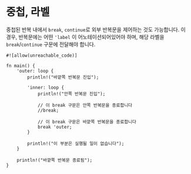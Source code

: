 # 중첩, 라벨

중첩된 반복 내에서 `break`, `continue`로 외부 반복문을 제어하는 것도 가능합니다.
이 경우, 반복문에는 어떤 `'label` 이 어노테이션되어있어야 하며,
해당 라벨을  `break`/`continue` 구문에 전달해야 합니다.

```rust,editable
#![allow(unreachable_code)]

fn main() {
    'outer: loop {
        println!("바깥쪽 반복문 진입");

        'inner: loop {
            println!("안쪽 반복문 진입");

            // 이 break 구문은 안쪽 반복문을 종료합니다
            //break;

            // 이 break 구문은 바깥쪽 반복문을 종료합니다
            break 'outer;
        }

        println!("이 부분은 실행될 일이 없습니다");
    }

    println!("바깥쪽 반복문 종료됨");
}
```
